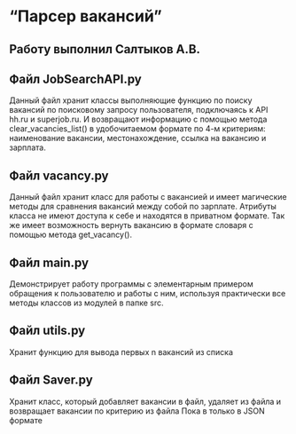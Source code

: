 # “Парсер вакансий”

## Работу выполнил Салтыков А.В.

## Файл JobSearchAPI.py
Данный файл хранит классы выполняющие функцию по поиску вакансий по поисковому запросу пользователя, 
подключаясь к API hh.ru и superjob.ru. И возвращают информацию с помощью метода clear_vacancies_list()
в удобочитаемом формате по 4-м критериям: наименование вакансии, местонахождение, ссылка на вакансию и зарплата.

## Файл vacancy.py
Данный файл хранит класс для работы с вакансией и имеет магические методы для сравнения вакансий между собой по зарплате.
Атрибуты класса не имеют доступа к себе и находятся в приватном формате. Так же имеет возможность вернуть вакансию в формате словаря
с помощью метода get_vacancy().

## Файл main.py
Демонстрирует работу программы с элементарным примером обращения к пользователю и работы с ним, 
используя практически все методы классов из модулей в папке src.

## Файл utils.py 
Хранит функцию для вывода первых n вакансий из списка

## Файл Saver.py
Хранит класс, который добавляет вакансии в файл, удаляет из файла и возвращает вакансии по критерию из файла
Пока в только в JSON формате





